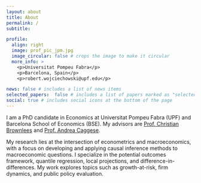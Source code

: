 ```yaml
---
layout: about
title: About
permalink: /
subtitle: 

profile:
  align: right
  image: prof_pic_jpm.jpg
  image_circular: false # crops the image to make it circular
  more_info: >
    <p>Universitat Pompeu Fabra</p>
    <p>Barcelona, Spain</p>
    <p>robert.wojciechowski@upf.edu</p>

news: false # includes a list of news items
selected_papers:  false # includes a list of papers marked as "selected={true}"
social: true # includes social icons at the bottom of the page
---
```


I am a PhD candidate in Economics at Universitat Pompeu Fabra (UPF) and Barcelona School of Economics (BSE). My  advisors are [Prof. Christian Brownlees](https://ctbrownlees.github.io/) and [Prof. Andrea Caggese](https://andreacaggese.weebly.com/). 

My research lies at the intersection of econometrics and macroeconomics, with a focus on developing and applying causal inference methods to macroeconomic questions. I specialize in the potential outcomes framework, quantile regression, local projections, and difference-in-differences. My work explores topics such as growth-at-risk, firm dynamics, and public policy evaluation.


